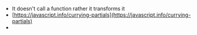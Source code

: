 - It doesn't call a function rather it transforms it
- [https://javascript.info/currying-partials](https://javascript.info/currying-partials)
-